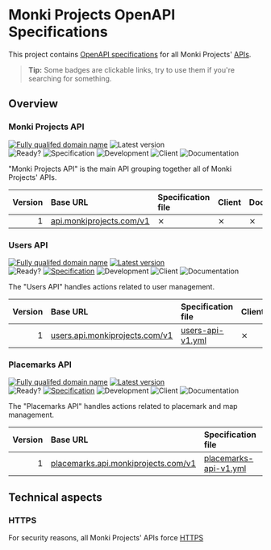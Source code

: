 # Monki Projects OpenAPI Specifications

This project contains [OpenAPI specifications](https://swagger.io/specification/)
for all Monki Projects' [APIs](https://en.wikipedia.org/wiki/API).

> **Tip:** Some badges are clickable links, try to use them if you're searching for something.

## Overview

### Monki Projects API

[![Fully qualifed domain name](https://img.shields.io/badge/base-api.monkiprojects.com-informational)](https://api.monkiprojects.com)
![Latest version](https://img.shields.io/badge/latest-x.x.x-inactive)  
![Ready?](https://img.shields.io/badge/ready%3F-NO-critical)
![Specification](https://img.shields.io/badge/specification-TODO-critical)
![Development](https://img.shields.io/badge/development-TODO-critical)
![Client](https://img.shields.io/badge/client-TODO-critical)
![Documentation](https://img.shields.io/badge/documentation-TODO-critical)

"Monki Projects API" is the main API grouping together all of Monki Projects' APIs.

| Version | Base URL | Specification file | Client | Documentation |
| ------: | :------- | :----------------- | :----- | :------------ |
| 1       | [api.monkiprojects.com/v1](https://api.monkiprojects.com/v1) | ⨯ | ⨯ | ⨯ |

### Users API

[![Fully qualifed domain name](https://img.shields.io/badge/base-users.api.monkiprojects.com-informational)](https://users.api.monkiprojects.com)
[![Latest version](https://img.shields.io/badge/latest-1.0.0-informational)](https://users.api.monkiprojects.com/v1)  
![Ready?](https://img.shields.io/badge/ready%3F-NO-critical)
[![Specification](https://img.shields.io/badge/specification-WIP-important)](./users-api-v1.yml)
![Development](https://img.shields.io/badge/development-TODO-critical)
![Client](https://img.shields.io/badge/client-TODO-critical)
![Documentation](https://img.shields.io/badge/documentation-TODO-critical)

The "Users API" handles actions related to user management.

| Version | Base URL | Specification file | Client | Documentation |
| ------: | :------- | :----------------- | :----- | :------------ |
| 1       | [users.api.monkiprojects.com/v1](https://users.api.monkiprojects.com/v1) | [users-api-v1.yml](./users-api-v1.yml) | ⨯ | ⨯ |

### Placemarks API

[![Fully qualifed domain name](https://img.shields.io/badge/base-placemarks.api.monkiprojects.com-informational)](https://placemarks.api.monkiprojects.com)
[![Latest version](https://img.shields.io/badge/latest-1.0.0-informational)](https://placemarks.api.monkiprojects.com/v1)  
![Ready?](https://img.shields.io/badge/ready%3F-NO-critical)
[![Specification](https://img.shields.io/badge/specification-WIP-important)](./placemarks-api-v1.yml)
![Development](https://img.shields.io/badge/development-TODO-critical)
![Client](https://img.shields.io/badge/client-TODO-critical)
![Documentation](https://img.shields.io/badge/documentation-TODO-critical)

The "Placemarks API" handles actions related to placemark and map management.

| Version | Base URL | Specification file | Client | Documentation |
| ------: | :------- | :----------------- | :----- | :------------ |
| 1       | [placemarks.api.monkiprojects.com/v1](https://placemarks.api.monkiprojects.com/v1) | [placemarks-api-v1.yml](./placemarks-api-v1.yml) | ⨯ | ⨯ |

## Technical aspects

### HTTPS

For security reasons, all Monki Projects' APIs force [HTTPS](https://en.wikipedia.org/wiki/HTTPS)
